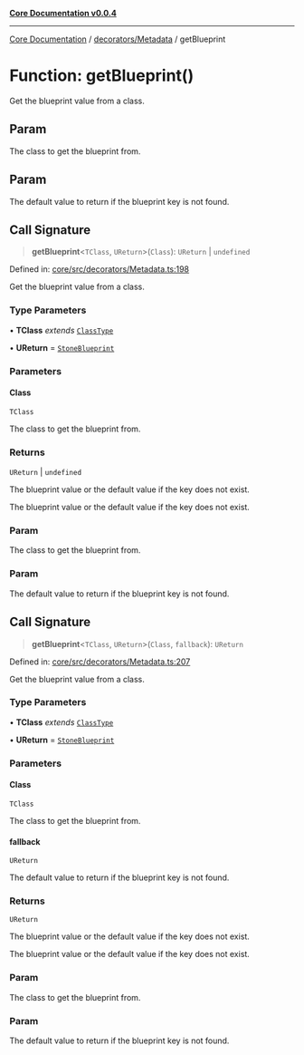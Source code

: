 [**Core Documentation v0.0.4**](../../../README.md)

***

[Core Documentation](../../../modules.md) / [decorators/Metadata](../README.md) / getBlueprint

# Function: getBlueprint()

Get the blueprint value from a class.

## Param

The class to get the blueprint from.

## Param

The default value to return if the blueprint key is not found.

## Call Signature

> **getBlueprint**\<`TClass`, `UReturn`\>(`Class`): `UReturn` \| `undefined`

Defined in: [core/src/decorators/Metadata.ts:198](https://github.com/stonemjs/core/blob/8c14a336c794eb98d8513b950cb1c2786962eaaf/src/decorators/Metadata.ts#L198)

Get the blueprint value from a class.

### Type Parameters

• **TClass** *extends* [`ClassType`](../../../declarations/type-aliases/ClassType.md)

• **UReturn** = [`StoneBlueprint`](../../../options/StoneBlueprint/interfaces/StoneBlueprint.md)

### Parameters

#### Class

`TClass`

The class to get the blueprint from.

### Returns

`UReturn` \| `undefined`

The blueprint value or the default value if the key does not exist.

The blueprint value or the default value if the key does not exist.

### Param

The class to get the blueprint from.

### Param

The default value to return if the blueprint key is not found.

## Call Signature

> **getBlueprint**\<`TClass`, `UReturn`\>(`Class`, `fallback`): `UReturn`

Defined in: [core/src/decorators/Metadata.ts:207](https://github.com/stonemjs/core/blob/8c14a336c794eb98d8513b950cb1c2786962eaaf/src/decorators/Metadata.ts#L207)

Get the blueprint value from a class.

### Type Parameters

• **TClass** *extends* [`ClassType`](../../../declarations/type-aliases/ClassType.md)

• **UReturn** = [`StoneBlueprint`](../../../options/StoneBlueprint/interfaces/StoneBlueprint.md)

### Parameters

#### Class

`TClass`

The class to get the blueprint from.

#### fallback

`UReturn`

The default value to return if the blueprint key is not found.

### Returns

`UReturn`

The blueprint value or the default value if the key does not exist.

The blueprint value or the default value if the key does not exist.

### Param

The class to get the blueprint from.

### Param

The default value to return if the blueprint key is not found.
